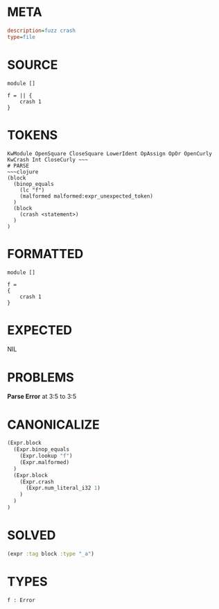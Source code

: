 # META
~~~ini
description=fuzz crash
type=file
~~~
# SOURCE
~~~roc
module []

f = || {
    crash 1
}
~~~
# TOKENS
~~~text
KwModule OpenSquare CloseSquare LowerIdent OpAssign OpOr OpenCurly KwCrash Int CloseCurly ~~~
# PARSE
~~~clojure
(block
  (binop_equals
    (lc "f")
    (malformed malformed:expr_unexpected_token)
  )
  (block
    (crash <statement>)
  )
)
~~~
# FORMATTED
~~~roc
module []

f = 
{
	crash 1
}
~~~
# EXPECTED
NIL
# PROBLEMS
**Parse Error**
at 3:5 to 3:5

# CANONICALIZE
~~~clojure
(Expr.block
  (Expr.binop_equals
    (Expr.lookup "f")
    (Expr.malformed)
  )
  (Expr.block
    (Expr.crash
      (Expr.num_literal_i32 1)
    )
  )
)
~~~
# SOLVED
~~~clojure
(expr :tag block :type "_a")
~~~
# TYPES
~~~roc
f : Error
~~~
